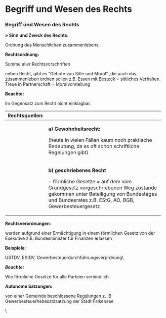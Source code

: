 # Begriff und Wesen des Rechts

### Begriff und Wesen des Rechts&#x20;



**» Sinn und Zweck des Rechts:**

&#x20;Ordnung des Menschlichen zusammenlebens.



**Rechtsordnung:**

Summe aller Rechtsvorschriften



neben Recht, gibt es “Gebote von Sitte und Moral“  ,die auch das zusammenleben ordnen sollen z.B. Essen mit Besteck = sittliches Verhalten. Treue in Partnerschaft = Moralvorstellung



&#x20;**Beachte:**&#x20;

Im Gegensatz zum Recht nicht einklagbar.

| **Rechtsquellen:** |                                                                                                                                                                                                                                         |
| ------------------ | --------------------------------------------------------------------------------------------------------------------------------------------------------------------------------------------------------------------------------------- |
| <p><br></p>        | <p><strong>a) Gewohnheitsrecht:</strong> </p><p>(heute in vielen Fällen kaum noch praktische Bedeutung, da es oft schon schriftliche Regelungen gibt)<br></p>                                                                           |
| <p><br></p>        | <p><strong>b) geschriebenes Recht</strong></p><p>- förmliche Gesetze = auf dem vom Grundgesetz vorgeschriebenen Weg zustande gekommen unter Beteiligung von Bundestages und Bundesrates z.B. EStG, AO, BGB, Gewerbesteuergesetz<br></p> |



**Rechtsverordnungen:**&#x20;

werden aufgrund einer Ermächtigung in einem förmlichen Gesetz von der Exekutive z.B. Bundesminister für Finanzen erlassen



**Beispiele:**

&#x20;USTDV, EStDV, Gewerbesteuerdurchführungsverprdnung\


_**Beachte:**_

Wie förmliche Gesetze für alle Parteien verbindlich.



**Autonome Satzungen:**&#x20;

von einer Gemeinde beschlossene Regelungen z. .B Gewerbesteuerhebesatzsatzung der Stadt Falkensee

\
